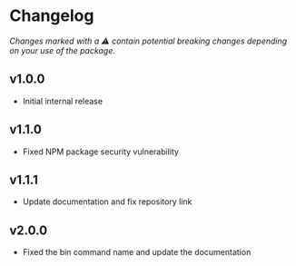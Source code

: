 # Changelog

_Changes marked with a :warning: contain potential breaking changes depending on your use of the package._

## v1.0.0
- Initial internal release

## v1.1.0
- Fixed NPM package security vulnerability

## v1.1.1
- Update documentation and fix repository link

## v2.0.0
- Fixed the bin command name and update the documentation
